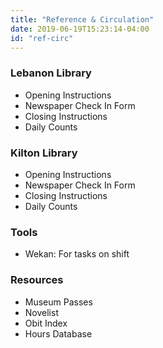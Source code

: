 ```yaml
---
title: "Reference & Circulation"
date: 2019-06-19T15:23:14-04:00
id: "ref-circ"
---
```


<div class="ref_lebanon">
  <h3><strong>Lebanon Library</strong></h3>
    <ul>
      <li>Opening Instructions</li>
      <li>Newspaper Check In Form</li>
      <li>Closing Instructions</li>
      <li>Daily Counts</li>
    </ul>
</div>

<div class="ref_kilton">
  <h3><strong>Kilton Library</strong></h3>
    <ul>
      <li>Opening Instructions</li>
      <li>Newspaper Check In Form</li>
      <li>Closing Instructions</li>
      <li>Daily Counts</li>
    </ul>
</div>
<h3>Tools</h3>
<ul>
<li>Wekan: For tasks on shift</li>
</ul>

<h3>Resources</h3>
<ul>
  <li>Museum Passes</li>
  <li>Novelist</li>
  <li>Obit Index</li>
  <li>Hours Database</li>
</ul>
